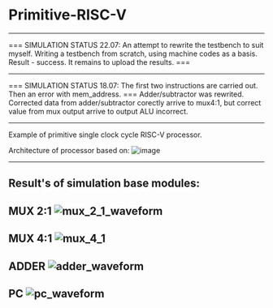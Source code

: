# Primitive-RISC-V

---
=== SIMULATION STATUS 22.07: An attempt to rewrite the testbench to suit myself. Writing a testbench from scratch, using machine codes as a basis. Result - success. It remains to upload the results. ===

---

=== SIMULATION STATUS 18.07: The first two instructions are carried out. Then an error with mem_address. ===
   Adder/subtractor  was rewrited. Corrected data from adder/subtractor corectly arrive to mux4:1, but correct value from mux output arrive to output ALU incorrect.

---

Example of primitive single clock cycle RISC-V processor.

Architecture of processor based on:
![image](https://github.com/user-attachments/assets/618a5477-ddd7-4a22-80d5-e74d05265a0d)

---

Result's of simulation base modules:
---

MUX 2:1 ![mux_2_1_waveform](https://github.com/user-attachments/assets/bcbe9de8-0c03-4c12-8f4a-a2886447684e)
---

MUX 4:1 ![mux_4_1](https://github.com/user-attachments/assets/6e767ea9-5e93-4f19-b25f-eda848b4cb44)
---

ADDER ![adder_waveform](https://github.com/user-attachments/assets/9dbab0e0-8573-4644-9e3d-23a010301310)
---

PC 
![pc_waveform](https://github.com/user-attachments/assets/34fa43cd-8d58-42e0-92d7-c28a83bac988)
---



